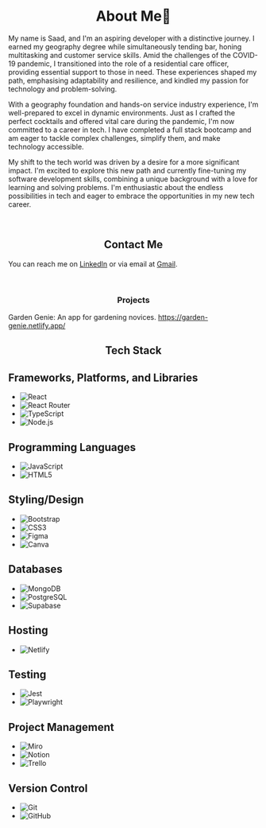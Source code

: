 <h1 align="center"> About Me👋 </h1>

My name is Saad, and I'm an aspiring developer with a distinctive journey. I earned my geography degree while simultaneously tending bar, honing multitasking and customer service skills. Amid the challenges of the COVID-19 pandemic, I transitioned into the role of a residential care officer, providing essential support to those in need. These experiences shaped my path, emphasising adaptability and resilience, and kindled my passion for technology and problem-solving.

With a geography foundation and hands-on service industry experience, I'm well-prepared to excel in dynamic environments. Just as I crafted the perfect cocktails and offered vital care during the pandemic, I'm now committed to a career in tech. I have completed a full stack bootcamp and am eager to tackle complex challenges, simplify them, and make technology accessible.

My shift to the tech world was driven by a desire for a more significant impact. I'm excited to explore this new path and currently fine-tuning my software development skills, combining a unique background with a love for learning and solving problems. I'm enthusiastic about the endless possibilities in tech and eager to embrace the opportunities in my new tech career.

<br>


<h2 align="center"> Contact Me </h2>

You can reach me on [LinkedIn](https://www.linkedin.com/in/saad-ashraf-104a92190/) or via email at [Gmail](mailto:saadash1268@gmail.com).

<br> 


<h3 align="center"> Projects </h3>

Garden Genie: An app for gardening novices. https://garden-genie.netlify.app/








<h2 align="center"> Tech Stack </h2>

## Frameworks, Platforms, and Libraries
- ![React](https://img.shields.io/badge/React-20232A?style=for-the-badge&logo=react&logoColor=61DAFB&logoWidth=40)
- ![React Router](https://img.shields.io/badge/React_Router-CA4245?style=for-the-badge&logo=react-router&logoColor=white&logoWidth=40)
- ![TypeScript](https://img.shields.io/badge/TypeScript-007ACC?style=for-the-badge&logo=typescript&logoColor=white&logoWidth=40)
- ![Node.js](https://img.shields.io/badge/Node.js-339933?style=for-the-badge&logo=nodedotjs&logoColor=white&logoWidth=40)

## Programming Languages
- ![JavaScript](https://img.shields.io/badge/JavaScript-323330?style=for-the-badge&logo=javascript&logoColor=F7DF1E&logoWidth=40)
- ![HTML5](https://img.shields.io/badge/HTML5-E34F26?style=for-the-badge&logo=html5&logoColor=white&logoWidth=40)

## Styling/Design
- ![Bootstrap](https://img.shields.io/badge/Bootstrap-563D7C?style=for-the-badge&logo=bootstrap&logoColor=white&logoWidth=40)
- ![CSS3](https://img.shields.io/badge/CSS3-1572B6?style=for-the-badge&logo=css3&logoColor=white&logoWidth=40)
- ![Figma](https://img.shields.io/badge/Figma-F24E1E?style=for-the-badge&logo=figma&logoColor=white&logoWidth=40)
- ![Canva](https://img.shields.io/badge/Canva-%2300C4CC.svg?style=for-the-badge&logo=Canva&logoColor=white&logoWidth=40)

## Databases
- ![MongoDB](https://img.shields.io/badge/MongoDB-47A248?style=for-the-badge&logo=mongodb&logoColor=white&logoWidth=40)
- ![PostgreSQL](https://img.shields.io/badge/PostgreSQL-316192?style=for-the-badge&logo=postgresql&logoColor=white&logoWidth=40)
- ![Supabase](https://img.shields.io/badge/Supabase-181818?style=for-the-badge&logo=supabase&logoColor=white&logoWidth=40)

## Hosting
- ![Netlify](https://img.shields.io/badge/Netlify-00C7B7?style=for-the-badge&logo=netlify&logoColor=white&logoWidth=80)

## Testing
- ![Jest](https://img.shields.io/badge/Jest-C21325?style=for-the-badge&logo=jest&logoColor=white&logoWidth=40)
- ![Playwright](https://img.shields.io/badge/Playwright-45ba4b?style=for-the-badge&logo=Playwright&logoColor=white&logoWidth=80)

## Project Management
- ![Miro](https://img.shields.io/badge/Miro-050505?style=for-the-badge&logo=miro&logoColor=white&logoWidth=40)
- ![Notion](https://img.shields.io/badge/Notion-000000?style=for-the-badge&logo=notion&logoColor=white&logoWidth=40)
- ![Trello](https://img.shields.io/badge/Trello-0052CC?style=for-the-badge&logo=trello&logoColor=white&logoWidth=40)

## Version Control
- ![Git](https://img.shields.io/badge/Git-F05032?style=for-the-badge&logo=git&logoColor=white&logoWidth=40)
- ![GitHub](https://img.shields.io/badge/GitHub-181717?style=for-the-badge&logo=github&logoColor=white&logoWidth=40)










                                                         

<!--
**saadash1268/saadash1268** is a ✨ _special_ ✨ repository because its `README.md` (this file) appears on your GitHub profile.

Here are some ideas to get you started:

- 🔭 I’m currently working on ...
- 🌱 I’m currently learning ...
- 👯 I’m looking to collaborate on ...
- 🤔 I’m looking for help with ...
- 💬 Ask me about ...
- 📫 How to reach me: ...
- 😄 Pronouns: ...
- ⚡ Fun fact: ...
-->
